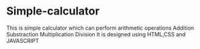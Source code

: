 # Simple-calculator
This is simple calculator which can perform arithmetic operations
Addition
Substraction
Multiplication
Division
It is designed using HTML,CSS and JAVASCRIPT
